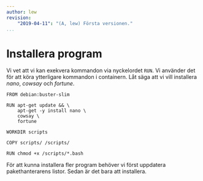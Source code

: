 ```yaml
---
author: lew
revision:
    "2019-04-11": "(A, lew) Första versionen."
...
```

Installera program
=======================

Vi vet att vi kan exekvera kommandon via nyckelordet `RUN`. Vi använder det för att köra ytterligare kommandon i containern. Låt säga att vi vill installera *nano*, *cowsay* och *fortune*.

```
FROM debian:buster-slim

RUN apt-get update && \
    apt-get -y install nano \
    cowsay \
    fortune

WORKDIR scripts

COPY scripts/ /scripts/

RUN chmod +x /scripts/*.bash
```

För att kunna installera fler program behöver vi först uppdatera pakethanterarens listor. Sedan är det bara att installera.
